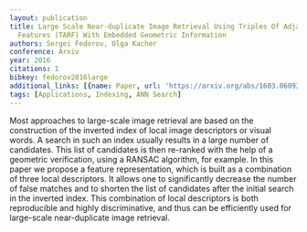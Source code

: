 ```yaml
---
layout: publication
title: Large Scale Near-duplicate Image Retrieval Using Triples Of Adjacent Ranked
  Features (TARF) With Embedded Geometric Information
authors: Sergei Fedorov, Olga Kacher
conference: Arxiv
year: 2016
citations: 1
bibkey: fedorov2016large
additional_links: [{name: Paper, url: 'https://arxiv.org/abs/1603.06093'}]
tags: [Applications, Indexing, ANN Search]
---
```

Most approaches to large-scale image retrieval are based on the construction
of the inverted index of local image descriptors or visual words. A search in
such an index usually results in a large number of candidates. This list of
candidates is then re-ranked with the help of a geometric verification, using a
RANSAC algorithm, for example. In this paper we propose a feature
representation, which is built as a combination of three local descriptors. It
allows one to significantly decrease the number of false matches and to shorten
the list of candidates after the initial search in the inverted index. This
combination of local descriptors is both reproducible and highly
discriminative, and thus can be efficiently used for large-scale near-duplicate
image retrieval.